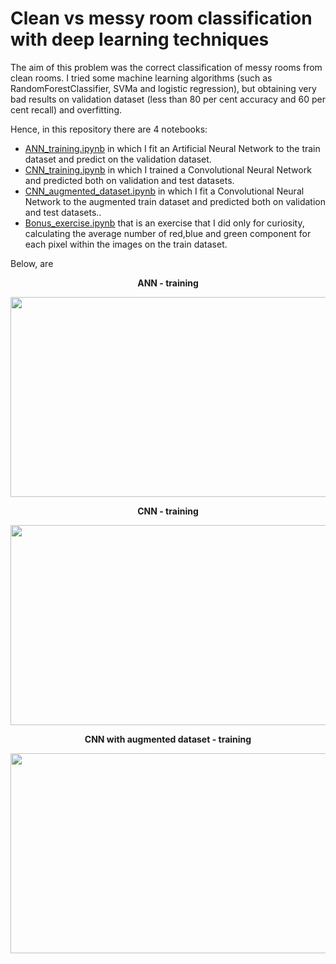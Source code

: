
# Clean vs messy room classification with deep learning techniques

The aim of this problem was the correct classification of messy rooms from clean rooms.
I tried some machine learning algorithms (such as RandomForestClassifier, SVMa and logistic regression), but obtaining very bad results on validation dataset (less than 80 per cent accuracy and 60 per cent recall) and overfitting.

Hence, in this repository there are 4 notebooks: 
- [ANN_training.ipynb](https://github.com/Iron486/Clean_messy_room_classification/blob/main/ANN_training.ipynb) in which I fit an Artificial Neural Network to the train dataset and predict on the validation dataset.
- [CNN_training.ipynb](https://github.com/Iron486/Clean_messy_room_classification/blob/main/CNN_training.ipynb)  in which I trained a Convolutional Neural Network and predicted both on validation and test datasets.
- [CNN_augmented_dataset.ipynb](https://github.com/Iron486/Clean_messy_room_classification/blob/main/CNN_augmented_dataset.ipynb) in which I fit a Convolutional Neural Network to the augmented train dataset and predicted both on validation and test datasets..
- [Bonus_exercise.ipynb](https://github.com/Iron486/Clean_messy_room_classification/blob/main/Bonus_exercise.ipynb) that is an exercise that I did only for curiosity, calculating the average number of red,blue and green component for each pixel within the images on the train dataset.

Below, are 

**<p align="center"> ANN - training </p>**

<p align="center"> <img src="https://user-images.githubusercontent.com/62444785/162538666-fb66e587-a08f-452f-bd32-ff55bba4c12f.png" width="570" height="320"/>  </p>

**<p align="center"> CNN - training </p>**

<p align="center"> <img src="https://user-images.githubusercontent.com/62444785/162538984-6aeacc8a-5b42-4e15-b2cd-2dcd48d0a193.png" width="570" height="320"/>  </p>

**<p align="center"> CNN with augmented dataset - training </p>**

<p align="center"> <img src="https://user-images.githubusercontent.com/62444785/162535217-ebe6df02-97e2-4239-8f22-508788015d1b.png" width="570" height="320"/>  </p>

